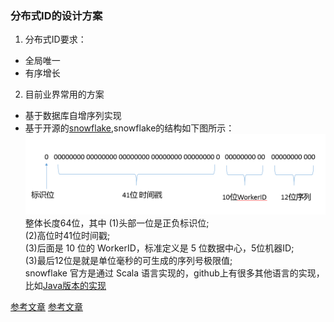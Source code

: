 ### 分布式ID的设计方案

1. 分布式ID要求：
- 全局唯一
- 有序增长

2. 目前业界常用的方案
- 基于数据库自增序列实现
- 基于开源的[snowflake](https://github.com/twitter-archive/snowflake),snowflake的结构如下图所示：
![snowflake](https://github.com/shifefiei/job-interview/blob/master/static/picture/snowflake.png)
整体长度64位，其中
(1)头部一位是正负标识位;<br/>
(2)高位时41位时间戳;<br/>
(3)后面是 10 位的 WorkerID，标准定义是 5 位数据中心，5位机器ID;<br/>
(3)最后12位是就是单位毫秒的可生成的序列号极限值;<br/>
snowflake 官方是通过 Scala 语言实现的，github上有很多其他语言的实现，
比如[Java版本的实现](https://github.com/relops/snowflake/tree/a99cf2e65e8138791c38a8ddda1a379e2ec3eb0f)

[参考文章](https://tech.meituan.com/MT_Leaf.html)
[参考文章](https://www.cnblogs.com/xuyuanjia/p/5888509.html)